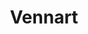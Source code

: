 ---
title: "Vennart"
summary: "The solo efforts of the electric guitar player/singer, . 'Vennart' has also featured former bandmates and , along with and ."
image: "vennart.jpg"
apple_music_artist_url: "https://music.apple.com/gb/artist/vennart/345449182"
wikipedia_url: "none"
---